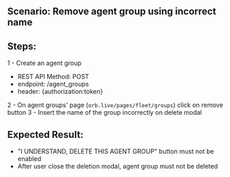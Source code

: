 ## Scenario: Remove agent group using incorrect name 
## Steps: 
1 - Create an agent group

- REST API Method: POST
- endpoint: /agent_groups
- header: {authorization:token}

2 - On agent groups' page (`orb.live/pages/fleet/groups`) click on remove button
3 - Insert the name of the group incorrectly on delete modal
 
## Expected Result: 
- "I UNDERSTAND, DELETE THIS AGENT GROUP" button must not be enabled
- After user close the deletion modal, agent group must not be deleted  
